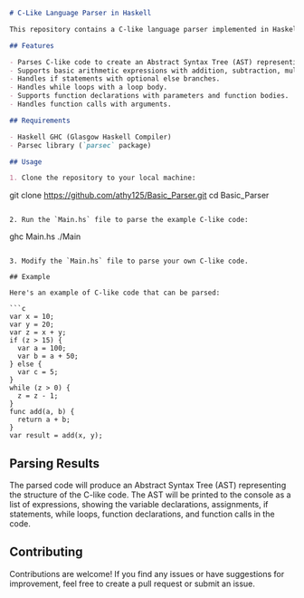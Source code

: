 ```markdown
# C-Like Language Parser in Haskell

This repository contains a C-like language parser implemented in Haskell using the Parsec library. The parser can handle a subset of the C language, including variable declarations, assignments, arithmetic expressions, if statements, while loops, function declarations, and function calls.

## Features

- Parses C-like code to create an Abstract Syntax Tree (AST) representing the program's structure.
- Supports basic arithmetic expressions with addition, subtraction, multiplication, and division.
- Handles if statements with optional else branches.
- Handles while loops with a loop body.
- Supports function declarations with parameters and function bodies.
- Handles function calls with arguments.

## Requirements

- Haskell GHC (Glasgow Haskell Compiler)
- Parsec library (`parsec` package)

## Usage

1. Clone the repository to your local machine:

```
git clone https://github.com/athy125/Basic_Parser.git
cd Basic_Parser
```

2. Run the `Main.hs` file to parse the example C-like code:

```
ghc Main.hs
./Main
```

3. Modify the `Main.hs` file to parse your own C-like code.

## Example

Here's an example of C-like code that can be parsed:

```c
var x = 10;
var y = 20;
var z = x + y;
if (z > 15) {
  var a = 100;
  var b = a + 50;
} else {
  var c = 5;
}
while (z > 0) {
  z = z - 1;
}
func add(a, b) {
  return a + b;
}
var result = add(x, y);
```

## Parsing Results

The parsed code will produce an Abstract Syntax Tree (AST) representing the structure of the C-like code. The AST will be printed to the console as a list of expressions, showing the variable declarations, assignments, if statements, while loops, function declarations, and function calls in the code.

## Contributing

Contributions are welcome! If you find any issues or have suggestions for improvement, feel free to create a pull request or submit an issue.
